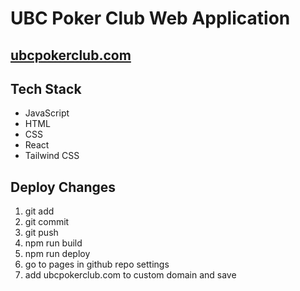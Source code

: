 # UBC Poker Club Web Application

## [ubcpokerclub.com](https://www.ubcpokerclub.com)

## Tech Stack

- JavaScript
- HTML
- CSS
- React
- Tailwind CSS

## Deploy Changes

1. git add
2. git commit
3. git push
4. npm run build
5. npm run deploy
6. go to pages in github repo settings
7. add ubcpokerclub.com to custom domain and save
